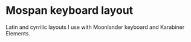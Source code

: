 # Mospan keyboard layout

Latin and cyrrilic layouts I use with Moonlander keyboard and Karabiner Elements.
